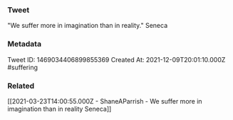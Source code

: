 ### Tweet
"We suffer more in imagination than in reality." Seneca

### Metadata
Tweet ID: 1469034406899855369
Created At: 2021-12-09T20:01:10.000Z
#suffering

### Related
[[2021-03-23T14:00:55.000Z - ShaneAParrish - We suffer more in imagination than in reality Seneca]]



